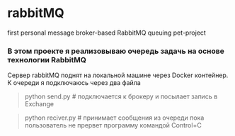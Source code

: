 # rabbitMQ
first personal message broker-based RabbitMQ queuing pet-project

###  В этом проекте я реализовываю очередь задачь на основе технологии RabbitMQ 

Сервер rabbitMQ поднят на локальной машине через Docker контейнер. К очереди я подключаюсь через два файла 

> python send.py         # подключается к брокеру и посылает запись в Exchange 


> python reciver.py      # принимает сообщения из очереди пока пользователь не прервет программу командой Control+C
